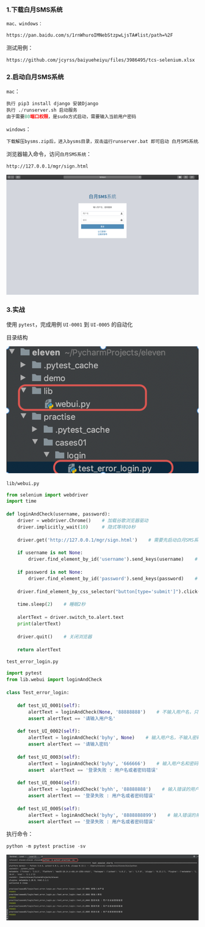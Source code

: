 ### 1.下载白月SMS系统

`mac、windows：`

```html
https://pan.baidu.com/s/1rnWhuroIMNebStzpwLjsTA#list/path=%2F
```

测试用例：

```html
https://github.com/jcyrss/baiyueheiyu/files/3986495/tcs-selenium.xlsx
```

### 2.启动白月SMS系统

`mac`：

```python
执行 pip3 install django 安装Django
执行 ./runserver.sh 启动服务
由于需要80端口权限，是sudo方式启动，需要输入当前用户密码
```

`windows`：

```html
下载解压bysms.zip后，进入bysms目录，双击运行runserver.bat 即可启动 白月SMS系统。
```

浏览器输入命令，访问`白月SMS系统`：

```html
http://127.0.0.1/mgr/sign.html
```

![image-20200906101144115](../assert/image-20200906101144115.png)

### 3.实战

使用 `pytest`，完成用例 `UI-0001` 到 `UI-0005` 的自动化

目录结构

![image-20200906120316887](../assert/image-20200906120316887.png)

`lib/webui.py`

```python
from selenium import webdriver
import time

def loginAndCheck(username, password):
    driver = webdriver.Chrome()    # 加载谷歌浏览器驱动
    driver.implicitly_wait(10)     # 隐式等待10秒

    driver.get('http://127.0.0.1/mgr/sign.html')    # 需要先启动白月SMS系统

    if username is not None:
        driver.find_element_by_id('username').send_keys(username)    # 用户名

    if password is not None:
        driver.find_element_by_id('password').send_keys(password)    # 密码

    driver.find_element_by_css_selector("button[type='submit']").click()    # 点击登录按钮

    time.sleep(2)    # 睡眠2秒

    alertText = driver.switch_to.alert.text
    print(alertText)

    driver.quit()    # 关闭浏览器

    return alertText

```

`test_error_login.py`

```python
import pytest
from lib.webui import loginAndCheck

class Test_error_login:

    def test_UI_0001(self):
        alertText = loginAndCheck(None, '88888888')    # 不输入用户名，只输入密码
        assert alertText == '请输入用户名'

    def test_UI_0002(self):
        alertText = loginAndCheck('byhy', None)    # 输入用户名，不输入密码
        assert alertText == '请输入密码'

    def test_UI_0003(self):
        alertText = loginAndCheck('byhy', '666666')    # 输入用户名和密码
        assert  alertText == '登录失败 : 用户名或者密码错误'

    def test_UI_0004(self):
        alertText = loginAndCheck('byhh', '88888888')    # 输入错误的用户名，正确的密码
        assert alertText == '登录失败 : 用户名或者密码错误'

    def test_UI_0005(self):
        alertText = loginAndCheck('byhy', '8888888899')    # 输入错误的用户名，错误的密码
        assert alertText == '登录失败 : 用户名或者密码错误'
```

执行命令：

```python
python -m pytest practise -sv
```

![image-20200906120208653](../assert/image-20200906120208653.png)